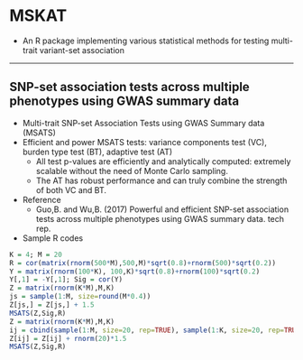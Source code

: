 # MSKAT
 - An R package implementing various statistical methods for testing multi-trait variant-set association

-----
## SNP-set association tests across multiple phenotypes using GWAS summary data
 - Multi-trait SNP-set Association Tests using GWAS Summary data (MSATS)
 - Efficient and power MSATS tests: variance components test (VC), burden type test (BT), adaptive test (AT)
    - All test p-values are efficiently and analytically computed: extremely scalable without the need of Monte Carlo sampling.
    - The AT has robust performance and can truly combine the strength of both VC and BT.
 - Reference
    - Guo,B. and Wu,B. (2017) Powerful and efficient SNP-set association tests across multiple phenotypes using GWAS summary data. tech rep. 
 - Sample R codes
```r
K = 4; M = 20
R = cor(matrix(rnorm(500*M),500,M)*sqrt(0.8)+rnorm(500)*sqrt(0.2))
Y = matrix(rnorm(100*K), 100,K)*sqrt(0.8)+rnorm(100)*sqrt(0.2)
Y[,1] = -Y[,1]; Sig = cor(Y)
Z = matrix(rnorm(K*M),M,K)
js = sample(1:M, size=round(M*0.4))
Z[js,] = Z[js,] + 1.5
MSATS(Z,Sig,R)
Z = matrix(rnorm(K*M),M,K)
ij = cbind(sample(1:M, size=20, rep=TRUE), sample(1:K, size=20, rep=TRUE))
Z[ij] = Z[ij] + rnorm(20)*1.5
MSATS(Z,Sig,R)
```
